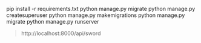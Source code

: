 pip install -r requirements.txt
python manage.py migrate
python manage.py createsuperuser
python manage.py makemigrations
python manage.py migrate
python manage.py runserver

> http://localhost:8000/api/sword
